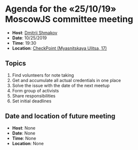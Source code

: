 # Agenda for the «25/10/19» MoscowJS committee meeting

- **Host**: [Dmitrii Shmakov](https://t.me/shmakovdima)
- **Date**: 10/25/2019
- **Time**: 19:30
- **Location**: [CheckPoint (Myasnitskaya Ulitsa, 17)](https://goo.gl/maps/f2Bg4SbS2Gazx9nC6)

## Topics

1. Find volunteers for note taking
1. Get and accumulate all actual credentials in one place
1. Solve the issue with the date of the next meetup
1. Form group of activists
1. Share responsibilities
1. Set initial deadlines

## Date and location of future meeting

- **Host**: None
- **Date**: None
- **Time**: None
- **Location**: None
